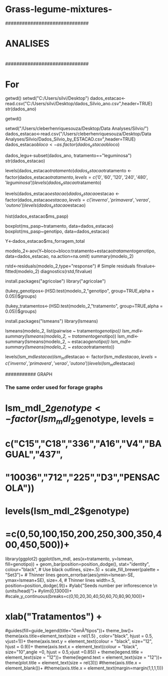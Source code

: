 # Grass-legume-mixtures-
##############################
# ANALISES
# 
##############################
# For
getwd()
setwd("C:/Users/silvi/Desktop")
dados_estacao<-read.csv("C:/Users/silvi/Desktop/dados_Silvio_ano.csv",header=TRUE)
str(dados_ano)


getwd()

setwd("/Users/cleberhenriquesouza/Desktop/Data Analyses/Silvio/")
dados_estacao<-read.csv("/Users/cleberhenriquesouza/Desktop/Data Analyses/Silvio/Dados_Silvio_by_ESTACAO.csv",header=TRUE)
dados_estacao$bloco<-as.factor(dados_estacao$bloco)

dados_legu<-subset(dados_ano, tratamento=="leguminosa")
str(dados_estacao)

levels(dados_estacao$tratamento)
dados_estacao$tratamento <- factor(dados_estacao$tratamento, levels = c('0', '60', '120', '240', '480', 'leguminosa'))
levels(dados_estacao$tratamento)

levels(dados_estacao$estacao)
dados_estacao$estacao <- factor(dados_estacao$estacao, levels = c('inverno', 'primavera', 'verao','outono'))
levels(dados_estacao$estacao)


hist(dados_estacao$ms_pasp)

boxplot(ms_pasp~tratamento, data=dados_estacao)
boxplot(ms_pasp~genotipo, data=dados_estacao)

Y<-dados_estacao$ms_forragem_total


modelo_2<-aov(Y~bloco+bloco:tratamento+estacao*tratamento*genotipo, 
              data=dados_estacao, na.action=na.omit)
summary(modelo_2) 



rstd<-residuals(modelo_2,type="response")  # Simple residuals
fitvalue<-fitted(modelo_2)
diagnostics(rstd,fitvalue)

install.packages("agricolae")
library("agricolae")

(tukey_genotipos<-(HSD.test(modelo_2,"genotipo", group=TRUE,alpha = 0.05))$groups)

(tukey_tratamentos<-(HSD.test(modelo_2,"tratamento", group=TRUE,alpha = 0.05))$groups)

install.packages("lsmeans")
library(lsmeans)

lsmeans(modelo_2, list(pairwise ~ tratamento*genotipo))
lsm_mdl<-summary(lsmeans(modelo_2, ~ tratamento*genotipo))
lsm_mdl<-summary(lsmeans(modelo_2, ~ estacao*genotipo))
lsm_mdl<-summary(lsmeans(modelo_2, ~ estacao*tratamento))

levels(lsm_mdl$estacao)
lsm_mdl$estacao <- factor(lsm_mdl$estacao, levels = c('inverno', 'primavera', 'verao','outono'))
levels(lsm_mdl$estacao)

########### GRAPH
### The same order used for forage graphs
# lsm_mdl_2$genotype<- factor(lsm_mdl_2$genotype, levels = 
#                               c("C15","C18","336","A16","V4","BAGUAL","437",
#                                 "10036","712","225","D3","PENSACOLA"))
# levels(lsm_mdl_2$genotype)

# =c(0,50,100,150,200,250,300,350,400,450,500))+
library(ggplot2)
ggplot(lsm_mdl, aes(x=tratamento, y=lsmean, fill=genotipo)) + 
  geom_bar(position=position_dodge(), stat="identity",
           colour="black", # Use black outlines,
           size=.5) + scale_fill_brewer(palette = "Set3")+      # Thinner lines 
  geom_errorbar(aes(ymin=lsmean-SE, ymax=lsmean+SE),
                size=.4,    # Thinner lines
                width=.5,
                position=position_dodge(.9))+ 
  #ylab("Seeds number per inflorescence \n (units/head)")+ 
  #ylim(0,13000)+
  #scale_y_continuous(breaks=c(0,10,20,30,40,50,60,70,80,90,100))+
 # xlab("Tratamentos") +
  #guides(fill=guide_legend(title="GenÃ³tipos"))+
  theme_bw()+
  theme(axis.title=element_text(size = rel(1.5) , color="black", hjust = 0.5, vjust=1))+ 
  theme(axis.text.y = element_text(colour = "black", size="12", hjust = 0.9))+ 
  theme(axis.text.x = element_text(colour = "black", size="10",angle =0, hjust = 0.5,vjust =0.85)) +
  theme(legend.title = element_text(size = "12"))+
  theme(legend.text = element_text(size = "12"))+ 
  theme(plot.title = element_text(size = rel(3)))
#theme(axis.title.x = element_blank())+
#theme(axis.title.x = element_text(margin=margin(1,1,1,1)))

